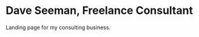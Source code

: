 Dave Seeman, Freelance Consultant
==========================

Landing page for my consulting business.
